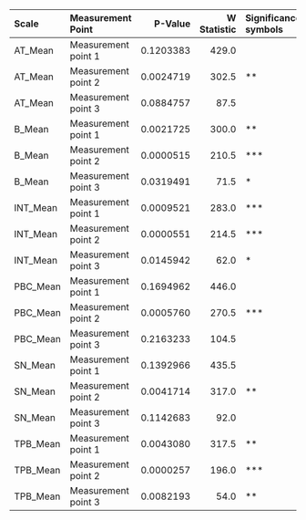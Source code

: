 |Scale    |Measurement Point   |   P-Value| W Statistic|Significance symbols |
|:--------|:-------------------|---------:|-----------:|:--------------------|
|AT_Mean  |Measurement point 1 | 0.1203383|       429.0|                     |
|AT_Mean  |Measurement point 2 | 0.0024719|       302.5|**                   |
|AT_Mean  |Measurement point 3 | 0.0884757|        87.5|                     |
|B_Mean   |Measurement point 1 | 0.0021725|       300.0|**                   |
|B_Mean   |Measurement point 2 | 0.0000515|       210.5|***                  |
|B_Mean   |Measurement point 3 | 0.0319491|        71.5|*                    |
|INT_Mean |Measurement point 1 | 0.0009521|       283.0|***                  |
|INT_Mean |Measurement point 2 | 0.0000551|       214.5|***                  |
|INT_Mean |Measurement point 3 | 0.0145942|        62.0|*                    |
|PBC_Mean |Measurement point 1 | 0.1694962|       446.0|                     |
|PBC_Mean |Measurement point 2 | 0.0005760|       270.5|***                  |
|PBC_Mean |Measurement point 3 | 0.2163233|       104.5|                     |
|SN_Mean  |Measurement point 1 | 0.1392966|       435.5|                     |
|SN_Mean  |Measurement point 2 | 0.0041714|       317.0|**                   |
|SN_Mean  |Measurement point 3 | 0.1142683|        92.0|                     |
|TPB_Mean |Measurement point 1 | 0.0043080|       317.5|**                   |
|TPB_Mean |Measurement point 2 | 0.0000257|       196.0|***                  |
|TPB_Mean |Measurement point 3 | 0.0082193|        54.0|**                   |
